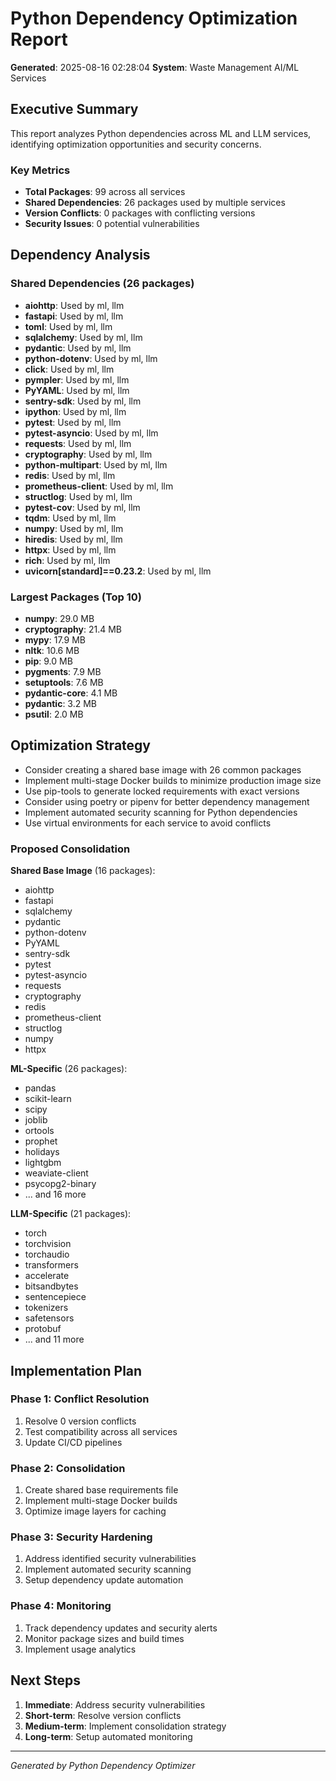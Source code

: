 # Python Dependency Optimization Report

**Generated**: 2025-08-16 02:28:04
**System**: Waste Management AI/ML Services

## Executive Summary

This report analyzes Python dependencies across ML and LLM services, identifying optimization opportunities and security concerns.

### Key Metrics

- **Total Packages**: 99 across all services
- **Shared Dependencies**: 26 packages used by multiple services
- **Version Conflicts**: 0 packages with conflicting versions
- **Security Issues**: 0 potential vulnerabilities

## Dependency Analysis

### Shared Dependencies (26 packages)
- **aiohttp**: Used by ml, llm
- **fastapi**: Used by ml, llm
- **toml**: Used by ml, llm
- **sqlalchemy**: Used by ml, llm
- **pydantic**: Used by ml, llm
- **python-dotenv**: Used by ml, llm
- **click**: Used by ml, llm
- **pympler**: Used by ml, llm
- **PyYAML**: Used by ml, llm
- **sentry-sdk**: Used by ml, llm
- **ipython**: Used by ml, llm
- **pytest**: Used by ml, llm
- **pytest-asyncio**: Used by ml, llm
- **requests**: Used by ml, llm
- **cryptography**: Used by ml, llm
- **python-multipart**: Used by ml, llm
- **redis**: Used by ml, llm
- **prometheus-client**: Used by ml, llm
- **structlog**: Used by ml, llm
- **pytest-cov**: Used by ml, llm
- **tqdm**: Used by ml, llm
- **numpy**: Used by ml, llm
- **hiredis**: Used by ml, llm
- **httpx**: Used by ml, llm
- **rich**: Used by ml, llm
- **uvicorn[standard]==0.23.2**: Used by ml, llm

### Largest Packages (Top 10)

- **numpy**: 29.0 MB
- **cryptography**: 21.4 MB
- **mypy**: 17.9 MB
- **nltk**: 10.6 MB
- **pip**: 9.0 MB
- **pygments**: 7.9 MB
- **setuptools**: 7.6 MB
- **pydantic-core**: 4.1 MB
- **pydantic**: 3.2 MB
- **psutil**: 2.0 MB

## Optimization Strategy

- Consider creating a shared base image with 26 common packages
- Implement multi-stage Docker builds to minimize production image size
- Use pip-tools to generate locked requirements with exact versions
- Consider using poetry or pipenv for better dependency management
- Implement automated security scanning for Python dependencies
- Use virtual environments for each service to avoid conflicts

### Proposed Consolidation

**Shared Base Image** (16 packages):
- aiohttp
- fastapi
- sqlalchemy
- pydantic
- python-dotenv
- PyYAML
- sentry-sdk
- pytest
- pytest-asyncio
- requests
- cryptography
- redis
- prometheus-client
- structlog
- numpy
- httpx

**ML-Specific** (26 packages):
- pandas
- scikit-learn
- scipy
- joblib
- ortools
- prophet
- holidays
- lightgbm
- weaviate-client
- psycopg2-binary
- ... and 16 more

**LLM-Specific** (21 packages):
- torch
- torchvision
- torchaudio
- transformers
- accelerate
- bitsandbytes
- sentencepiece
- tokenizers
- safetensors
- protobuf
- ... and 11 more

## Implementation Plan

### Phase 1: Conflict Resolution
1. Resolve 0 version conflicts
2. Test compatibility across all services
3. Update CI/CD pipelines

### Phase 2: Consolidation
1. Create shared base requirements file
2. Implement multi-stage Docker builds
3. Optimize image layers for caching

### Phase 3: Security Hardening
1. Address identified security vulnerabilities
2. Implement automated security scanning
3. Setup dependency update automation

### Phase 4: Monitoring
1. Track dependency updates and security alerts
2. Monitor package sizes and build times
3. Implement usage analytics

## Next Steps

1. **Immediate**: Address security vulnerabilities
2. **Short-term**: Resolve version conflicts
3. **Medium-term**: Implement consolidation strategy
4. **Long-term**: Setup automated monitoring

---
*Generated by Python Dependency Optimizer*
